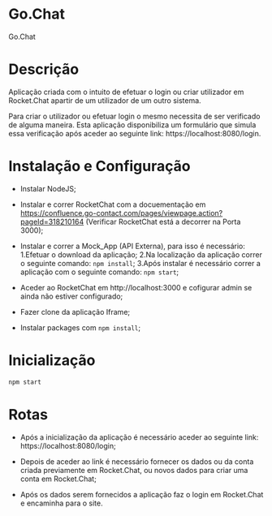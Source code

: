 # Go.Chat
Go.Chat

# Descrição
Aplicação criada com o intuito de efetuar o login ou criar utilizador em Rocket.Chat apartir de um utilizador de um outro sistema.

Para criar o utilizador ou efetuar login o mesmo necessita de ser verificado de alguma maneira. Esta aplicação disponibiliza um formulário que simula essa verificação após aceder ao seguinte link: https://localhost:8080/login.

# Instalação e Configuração

- Instalar NodeJS;

- Instalar e correr RocketChat com a docuementação em https://confluence.go-contact.com/pages/viewpage.action?pageId=318210164 (Verificar RocketChat está a decorrer na Porta 3000);

- Instalar e correr a Mock_App (API Externa), para isso é necessário: 
    1.Efetuar o download da aplicação;
    2.Na localização da aplicação correr o seguinte comando: `npm install`;
    3.Após instalar é necessário correr a aplicação com o seguinte comando: `npm start`;

- Aceder ao RocketChat em http://localhost:3000 e cofigurar admin se ainda não estiver configurado;

- Fazer clone da aplicação Iframe;

- Instalar packages com `npm install`;

# Inicialização

```sh
npm start
```
# Rotas

- Após a inicialização da aplicação é necessário aceder ao seguinte link: https://localhost:8080/login;

- Depois de aceder ao link é necessário fornecer os dados ou da conta criada previamente em Rocket.Chat, ou novos dados para criar uma conta em Rocket.Chat;

- Após os dados serem fornecidos a aplicação faz o login em Rocket.Chat e encaminha para o site.